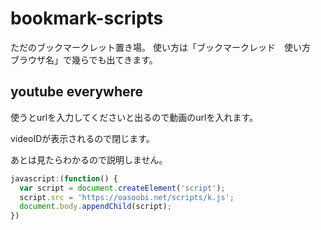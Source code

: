 # bookmark-scripts

ただのブックマークレット置き場。
使い方は「ブックマークレッド　使い方　ブラウザ名」で幾らでも出てきます。

## youtube everywhere

使うとurlを入力してくださいと出るので動画のurlを入れます。

videoIDが表示されるので閉じます。

あとは見たらわかるので説明しません。

```javascript
javascript:(function() {
  var script = document.createElement('script');
  script.src = 'https://oasoobi.net/scripts/k.js';
  document.body.appendChild(script);
})
```
